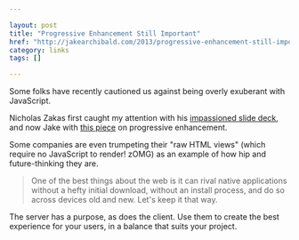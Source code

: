 ```yaml
---

layout: post
title: "Progressive Enhancement Still Important"
href: "http://jakearchibald.com/2013/progressive-enhancement-still-important/"
category: links
tags: []

---
```


Some folks have recently cautioned us against being overly exuberant with JavaScript. 

Nicholas Zakas first caught my attention with his [impassioned slide deck](http://www.slideshare.net/nzakas/enough-withthejavascriptalready), and now Jake with [this piece](http://jakearchibald.com/2013/progressive-enhancement-still-important/) on progressive enhancement.

Some companies are even trumpeting their "raw HTML views" (which require no JavaScript to render! zOMG) as an example of how hip and future-thinking they are.

> One of the best things about the web is it can rival native applications without a hefty initial download, without an install process, and do so across devices old and new. Let's keep it that way.

The server has a purpose, as does the client. Use them to create the best experience for your users, in a balance that suits your project.